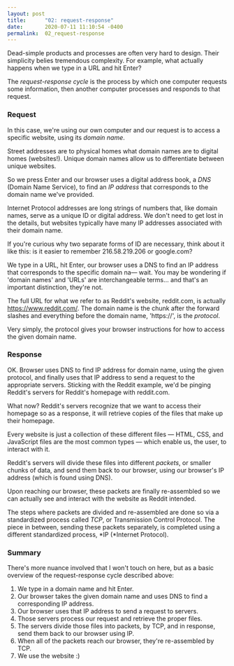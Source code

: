 ```yaml
---
layout: post
title:      "02: request-response"
date:       2020-07-11 11:10:54 -0400
permalink:  02_request-response
---
```



Dead-simple products and processes are often very hard to design. Their simplicity belies tremendous complexity. For example, what actually happens when we type in a URL and hit Enter?

The *request-response cycle* is the process by which one computer requests some information, then another computer processes and responds to that request. 


### **Request**

In this case, we're using our own computer and our request is to access a specific website, using its *domain name*. 

Street addresses are to physical homes what domain names are to digital homes (websites!). Unique domain names allow us to differentiate between unique websites.

So we press Enter and our browser uses a digital address book, a *DNS* (Domain Name Service), to find an *IP address* that corresponds to the domain name we've provided.

Internet Protocol addresses are long strings of numbers that, like domain names, serve as a unique ID or digital address. We don't need to get lost in the details, but websites typically have many IP addresses associated with their domain name.

If you're curious why two separate forms of ID are necessary, think about it like this: is it easier to remember 216.58.219.206 or google.com?

We type in a URL, hit Enter, our browser uses a DNS to find an IP address that corresponds to the specific domain na— wait. You may be wondering if 'domain names' and 'URLs'  are interchangeable terms... and that's an important distinction, they're not.

The full URL for what we refer to as Reddit's website, reddit.com, is actually https://www.reddit.com/. The domain name is the chunk after the forward slashes and everything before the domain name, 'https://', is the *protocol*. 

Very simply, the protocol gives your browser instructions for how to access the given domain name.


### **Response**

OK. Browser uses DNS to find IP address for domain name, using the given protocol, and finally uses that IP address to send a request to the appropriate servers. Sticking with the Reddit example, we'd be pinging Reddit's servers for Reddit's homepage with reddit.com.

What now? Reddit's servers recognize that we want to access their homepage so as a response, it will retrieve copies of the files that make up their homepage.

Every website is just a collection of these different files — HTML, CSS, and JavaScript files are the most common types — which enable us, the user, to interact with it.

Reddit's servers will divide these files into different *packets*, or smaller chunks of data, and send them back to our browser, using our browser's IP address (which is found using DNS).

Upon reaching our browser, these packets are finally re-assembled so we can actually see and interact with the website as Reddit intended.

The steps where packets are divided and re-assembled are done so via a standardized process called *TCP*, or Transmission Control Protocol. The piece in between, sending these packets separately, is completed using a different standardized process, *IP (*Internet Protocol).


### **Summary**

There's more nuance involved that I won't touch on here, but as a basic overview of the request-response cycle described above:

1. We type in a domain name and hit Enter.
2. Our browser takes the given domain name and uses DNS to find a corresponding IP address.
3. Our browser uses that IP address to send a request to servers.
4. Those servers process our request and retrieve the proper files.
5. The servers divide those files into packets, by TCP, and in response, send them back to our browser using IP.
6. When all of the packets reach our browser, they're re-assembled by TCP.
7. We use the website :)
